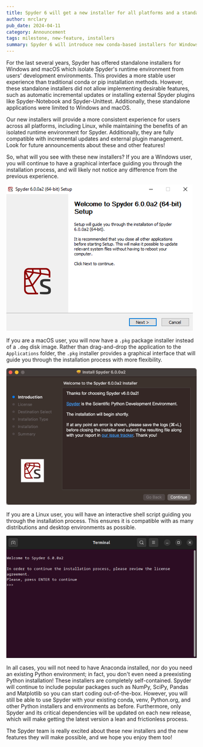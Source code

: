 ```yaml
---
title: Spyder 6 will get a new installer for all platforms and a standalone application for Linux!
author: mrclary
pub_date: 2024-04-11
category: Announcement
tags: milestone, new-feature, installers
summary: Spyder 6 will introduce new conda-based installers for Windows, macOS, and Linux. While Windows and macOS have had installers for some time, this new development will provide a more consistent and reliable user experience across all platforms, including Linux. Additionally, the new installers lay the foundation for several exciting new Spyder features.
---
```


For the last several years, Spyder has offered standalone installers for Windows and macOS which isolate Spyder's runtime environment from users' development environments.
This provides a more stable user experience than traditional conda or pip installation methods.
However, these standalone installers did not allow implementing desirable features, such as automatic incremental updates or installing external Spyder plugins like Spyder-Notebook and Spyder-Unittest.
Additionally, these standalone applications were limited to Windows and macOS.

Our new installers will provide a more consistent experience for users across all platforms, including Linux, while maintaining the benefits of an isolated runtime environment for Spyder.
Additionally, they are fully compatible with incremental updates and external plugin management.
Look for future announcements about these and other features!

So, what will you see with these new installers?
If you are a Windows user, you will continue to have a graphical interface guiding you through the installation process, and will likely not notice any difference from the previous experience.

![Windows installer](windows.png)

If you are a macOS user, you will now have a `.pkg` package installer instead of a `.dmg` disk image.
Rather than drag-and-drop the application to the `Applications` folder, the `.pkg` installer provides a graphical interface that will guide you through the installation process with more flexibility.

![macOS installer](macos.png)

If you are a Linux user, you will have an interactive shell script guiding you through the installation process.
This ensures it is compatible with as many distributions and desktop environments as possible.

![Linux installer](linux.png)

In all cases, you will not need to have Anaconda installed, nor do you need an existing Python environment; in fact, you don't even need a preexisting Python installation!
These installers are completely self-contained.
Spyder will continue to include popular packages such as NumPy, SciPy, Pandas and Matplotlib so you can start coding out-of-the-box.
However, you will still be able to use Spyder with your existing conda, venv, Python.org, and other Python installers and environments as before.
Furthermore, only Spyder and its critical dependencies will be updated on each new release, which will make getting the latest version a lean and frictionless process.

The Spyder team is really excited about these new installers and the new features they will make possible, and we hope you enjoy them too!
